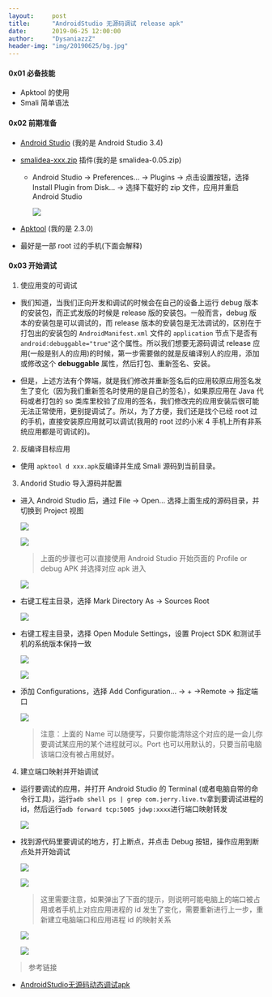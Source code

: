 ```yaml
---
layout:     post
title:      "AndroidStudio 无源码调试 release apk"
date:       2019-06-25 12:00:00
author:     "DysaniazzZ"
header-img: "img/20190625/bg.jpg"
---
```


#### 0x01 必备技能

* Apktool 的使用
* Smali 简单语法

#### 0x02 前期准备

* [Android Studio](https://developer.android.com/studio) (我的是 Android Studio 3.4)

* [smalidea-xxx.zip](https://bitbucket.org/JesusFreke/smali/downloads/) 插件(我的是 smalidea-0.05.zip)

  * Android Studio -> Preferences… -> Plugins -> 点击设置按钮，选择 Install Plugin from Disk… -> 选择下载好的 zip 文件，应用并重启 Android Studio

    ![]({{site.baseurl}}/img/20190625/001.png)

* [Apktool](https://ibotpeaches.github.io/Apktool/) (我的是 2.3.0)

* 最好是一部 root 过的手机(下面会解释)

#### 0x03 开始调试

1. 使应用变的可调试

  * 我们知道，当我们正向开发和调试的时候会在自己的设备上运行 debug 版本的安装包，而正式发版的时候是 release 版的安装包。一般而言，debug 版本的安装包是可以调试的，而 release 版本的安装包是无法调试的，区别在于打包出的安装包的 `AndroidManifest.xml` 文件的 `application` 节点下是否有 `android:debuggable="true"`这个属性。所以我们想要无源码调试 release 应用(一般是别人的应用)的时候，第一步需要做的就是反编译别人的应用，添加或修改这个 **debuggable** 属性，然后打包、重新签名、安装。

  * 但是，上述方法有个弊端，就是我们修改并重新签名后的应用较原应用签名发生了变化（因为我们重新签名时使用的是自己的签名），如果原应用在 Java 代码或者打包的 so 类库里校验了应用的签名，我们修改完的应用安装后很可能无法正常使用，更别提调试了。所以，为了方便，我们还是找个已经 root 过的手机，直接安装原应用就可以调试(我用的 root 过的小米 4 手机上所有非系统应用都是可调试的)。

2. 反编译目标应用

  * 使用 `apktool d xxx.apk`反编译并生成 Smali 源码到当前目录。

3. Andorid Studio 导入源码并配置

  * 进入 Android Studio 后，通过 File -> Open… 选择上面生成的源码目录，并切换到 Project 视图

    ![]({{site.baseurl}}/img/20190625/002.png)

    ![]({{site.baseurl}}/img/20190625/003.png)

    > 上面的步骤也可以直接使用 Android Studio 开始页面的 Profile or debug APK 并选择对应 apk 进入

    ![]({{site.baseurl}}/img/20190625/013.png)

  * 右键工程主目录，选择 Mark Directory As -> Sources Root

    ![]({{site.baseurl}}/img/20190625/004.png)

  * 右键工程主目录，选择 Open Module Settings，设置 Project SDK 和测试手机的系统版本保持一致

    ![]({{site.baseurl}}/img/20190625/005.png)

    ![]({{site.baseurl}}/img/20190625/006.png)

  * 添加 Configurations，选择 Add Configuration… -> + ->Remote -> 指定端口

    ![]({{site.baseurl}}/img/20190625/007.png)

     > 注意：上面的 Name 可以随便写，只要你能清除这个对应的是一会儿你要调试某应用的某个进程就可以。Port 也可以用默认的，只要当前电脑该端口没有被占用就好。

4. 建立端口映射并开始调试

  * 运行要调试的应用，并打开 Android Studio 的 Terminal (或者电脑自带的命令行工具)，运行`adb shell ps | grep com.jerry.live.tv`拿到要调试进程的 id，然后运行`adb forward tcp:5005 jdwp:xxxx`进行端口映射转发

    ![]({{site.baseurl}}/img/20190625/008.png)

  * 找到源代码里要调试的地方，打上断点，并点击 Debug 按钮，操作应用到断点处并开始调试

    ![]({{site.baseurl}}/img/20190625/009.png)

    ![]({{site.baseurl}}/img/20190625/010.png)

    > 这里需要注意，如果弹出了下面的提示，则说明可能电脑上的端口被占用或者手机上对应应用进程的 id 发生了变化，需要重新进行上一步，重新建立电脑端口和应用进程 id 的映射关系

    ![]({{site.baseurl}}/img/20190625/011.png)

    ![]({{site.baseurl}}/img/20190625/012.png)

> 参考链接

* [AndroidStudio无源码动态调试apk](https://www.jianshu.com/p/1a28e6439c6a)